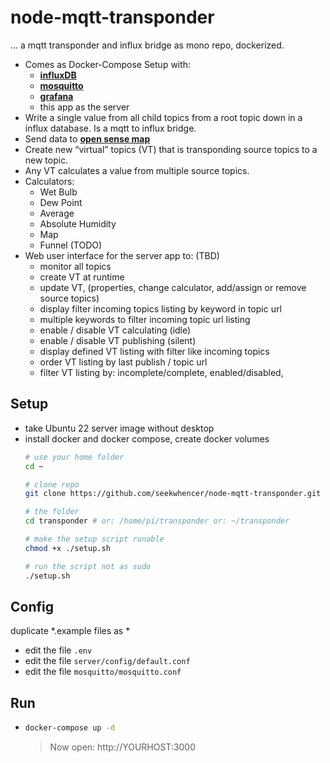 # node-mqtt-transponder

... a mqtt transponder and influx bridge as mono repo, dockerized.

- Comes as Docker-Compose Setup with:
  - **[influxDB]()**
  - **[mosquitto]()**
  - **[grafana]()**
  - this app as the server
- Write a single value from all child topics from a root topic down in a influx database. Is a mqtt to influx bridge.
- Send data to **[open sense map](opensensemap.org)**
- Create new “virtual” topics (VT) that is transponding source topics to a new topic.
- Any VT calculates a value from multiple source topics.
- Calculators:
  - Wet Bulb
  - Dew Point
  - Average
  - Absolute Humidity
  - Map
  - Funnel (TODO)
- Web user interface for the server app to: (TBD)
  - monitor all topics
  - create VT at runtime
  - update VT, (properties, change calculator,  add/assign or remove source topics)
  - display filter incoming topics listing by keyword in topic url
  - multiple keywords to filter incoming topic url listing
  - enable / disable VT calculating (idle)
  - enable / disable VT publishing (silent)
  - display defined VT  listing with filter like incoming topics
  - order VT listing by last publish / topic url
  - filter VT listing by: incomplete/complete, enabled/disabled,  

## Setup
- take Ubuntu 22 server image without desktop
- install docker and docker compose, create docker volumes
    ```bash
    # use your home folder
    cd ~
    
    # clone repo
    git clone https://github.com/seekwhencer/node-mqtt-transponder.git transponder
    
    # the folder
    cd transponder # or: /home/pi/transponder or: ~/transponder
    
    # make the setup script runable
    chmod +x ./setup.sh
    
    # run the script not as sudo
    ./setup.sh
    ```

## Config

duplicate *.example files as *

- edit the file `.env`
- edit the file `server/config/default.conf`
- edit the file `mosquitto/mosquitto.conf`

## Run

- ```bash
  docker-compose up -d
  ```
  > Now open: http://YOURHOST:3000
